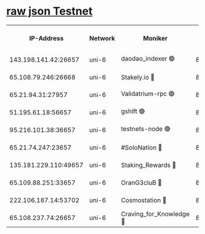 [raw json Testnet](https://rpc-check.junot.stavr.tech/junot/rpc-junot-result.json)
=


<table><tr><th>IP-Address</th><th>Network</th><th>Moniker</th><th>Latest Block Height</th><th>Earliest Block Height</th><th>Catching Up</th><th>Tx Index</th><th>Voting Power</th><th>Scan Time</th></tr><tr><td>143.198.141.42:26657</td><td>uni-6</td><td>daodao_indexer 🟢</td><td>8948610</td><td>1</td><td>False</td><td>off</td><td>0</td><td>2024-03-17T02:04:26.741245182UTC</td></tr><tr><td>65.108.79.246:26668</td><td>uni-6</td><td>Stakely.io 🔴</td><td>8948605</td><td>1570872</td><td>False</td><td>on</td><td>11</td><td>2024-03-17T02:04:10.659713961UTC</td></tr><tr><td>65.21.94.31:27957</td><td>uni-6</td><td>Validatrium-rpc 🟢</td><td>8948604</td><td>2943363</td><td>False</td><td>on</td><td>0</td><td>2024-03-17T02:04:06.265880366UTC</td></tr><tr><td>51.195.61.18:56657</td><td>uni-6</td><td>gshift 🟢</td><td>8559900</td><td>7691417</td><td>False</td><td>on</td><td>0</td><td>2024-03-17T02:03:52.475379182UTC</td></tr><tr><td>95.216.101.38:36657</td><td>uni-6</td><td>testnets-node 🟢</td><td>8948606</td><td>8116304</td><td>False</td><td>on</td><td>0</td><td>2024-03-17T02:04:13.026024553UTC</td></tr><tr><td>65.21.74.247:23657</td><td>uni-6</td><td>#SoloNation 🔴</td><td>8948610</td><td>8237483</td><td>False</td><td>on</td><td>112</td><td>2024-03-17T02:04:25.884664955UTC</td></tr><tr><td>135.181.229.110:49657</td><td>uni-6</td><td>Staking_Rewards 🔴</td><td>8948613</td><td>8388763</td><td>False</td><td>on</td><td>1008</td><td>2024-03-17T02:04:33.489004483UTC</td></tr><tr><td>65.109.88.251:33657</td><td>uni-6</td><td>OranG3cluB 🔴</td><td>8948612</td><td>8418953</td><td>False</td><td>on</td><td>11</td><td>2024-03-17T02:04:31.115554908UTC</td></tr><tr><td>222.106.187.14:53702</td><td>uni-6</td><td>Cosmostation 🔴</td><td>8948603</td><td>8759614</td><td>False</td><td>on</td><td>109013</td><td>2024-03-17T02:04:03.923734310UTC</td></tr><tr><td>65.108.237.74:26657</td><td>uni-6</td><td>Craving_for_Knowledge 🔴</td><td>8948610</td><td>8896131</td><td>False</td><td>on</td><td>9004</td><td>2024-03-17T02:04:23.542212794UTC</td></tr></table>